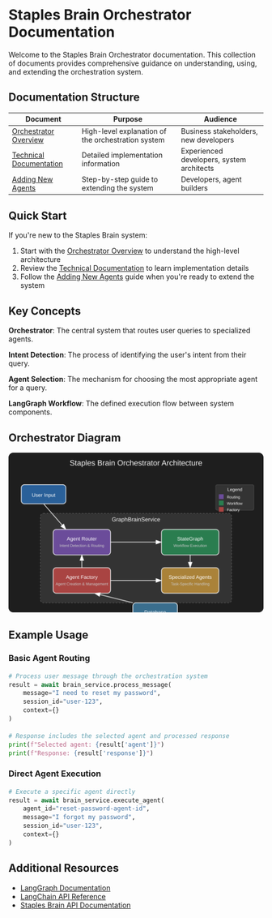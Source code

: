 # Staples Brain Orchestrator Documentation

Welcome to the Staples Brain Orchestrator documentation. This collection of documents provides comprehensive guidance on understanding, using, and extending the orchestration system.

## Documentation Structure

| Document | Purpose | Audience |
|----------|---------|----------|
| [Orchestrator Overview](orchestrator.md) | High-level explanation of the orchestration system | Business stakeholders, new developers |
| [Technical Documentation](orchestrator_technical.md) | Detailed implementation information | Experienced developers, system architects |
| [Adding New Agents](adding_new_agents.md) | Step-by-step guide to extending the system | Developers, agent builders |

## Quick Start

If you're new to the Staples Brain system:
1. Start with the [Orchestrator Overview](orchestrator.md) to understand the high-level architecture
2. Review the [Technical Documentation](orchestrator_technical.md) to learn implementation details
3. Follow the [Adding New Agents](adding_new_agents.md) guide when you're ready to extend the system

## Key Concepts

**Orchestrator**: The central system that routes user queries to specialized agents.

**Intent Detection**: The process of identifying the user's intent from their query.

**Agent Selection**: The mechanism for choosing the most appropriate agent for a query.

**LangGraph Workflow**: The defined execution flow between system components.

## Orchestrator Diagram

![Orchestrator Architecture](../assets/orchestrator_architecture.svg)

## Example Usage

### Basic Agent Routing

```python
# Process user message through the orchestration system
result = await brain_service.process_message(
    message="I need to reset my password",
    session_id="user-123",
    context={}
)

# Response includes the selected agent and processed response
print(f"Selected agent: {result['agent']}")
print(f"Response: {result['response']}")
```

### Direct Agent Execution

```python
# Execute a specific agent directly
result = await brain_service.execute_agent(
    agent_id="reset-password-agent-id",
    message="I forgot my password",
    session_id="user-123",
    context={}
)
```

## Additional Resources

- [LangGraph Documentation](https://langchain-ai.github.io/langgraph/)
- [LangChain API Reference](https://api.python.langchain.com/en/latest/langchain_api_reference.html)
- [Staples Brain API Documentation](/api/v1/docs)